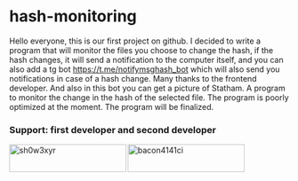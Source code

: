 # hash-monitoring

Hello everyone, this is our first project on github. I decided to write a program that will monitor the files you choose to change the hash, if the hash changes, it will send a notification to the computer itself, and you can also add a tg bot https://t.me/notifymsghash_bot which will also send you notifications in case of a hash change. Many thanks to the frontend developer. And also in this bot you can get a picture of Statham.
A program to monitor the change in the hash of the selected file.
The program is poorly optimized at the moment.
The program will be finalized.


<h3 align="left">Support: first developer and second developer </h3>
<p><a href="https://www.buymeacoffee.com/sh0w3xyr"> <img align="left" src="https://cdn.buymeacoffee.com/buttons/v2/default-yellow.png" height="50" width="210" alt="sh0w3xyr" /></a><a href="https://www.buymeacoffee.com/bacon4141ci"> <img align="left" src="https://cdn.buymeacoffee.com/buttons/v2/default-blue.png" height="50" width="210" alt="bacon4141ci" /></a></p><br><br>
